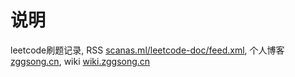 # 说明

leetcode刷题记录, RSS [scanas.ml/leetcode-doc/feed.xml](//scanas.ml/leetcode-doc/feed.xml), 个人博客 [zggsong.cn](//www.zggsong.cn), wiki [wiki.zggsong.cn](//wiki.zggsong.cn)